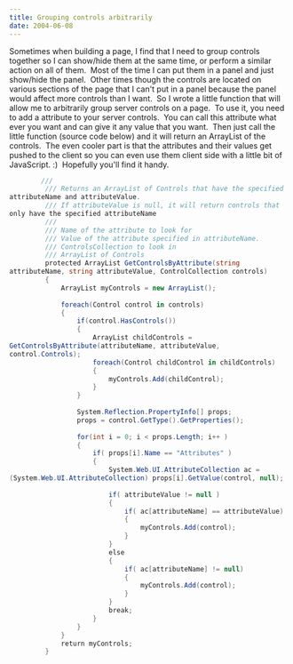 ```yaml
---
title: Grouping controls arbitrarily
date: 2004-06-08
---
```

Sometimes when building a page, I find that I need to group controls
together so I can show/hide them at the same time, or perform a similar
action on all of them.  Most of the time I can put them in a panel and
just show/hide the panel.  Other times though the controls are located
on various sections of the page that I can't put in a panel because the
panel would affect more controls than I want.  So I wrote a little
function that will allow me to arbitrarily group server controls on a
page.  To use it, you need to add a attribute to your server controls. 
You can call this attribute what ever you want and can give it any value
that you want.  Then just call the little function (source code below)
and it will return an ArrayList of the controls.  The even cooler part
is that the attributes and their values get pushed to the client so you
can even use them client side with a little bit of JavaScript. :) 
Hopefully you'll find it handy.

```csharp
        /// 
         /// Returns an ArrayList of Controls that have the specified
attributeName and attributeValue.
         /// If attributeValue is null, it will return controls that
only have the specified attributeName
         /// 
         /// Name of the attribute to look for
         /// Value of the attribute specified in attributeName.
         /// ControlsCollection to look in
         /// ArrayList of Controls
         protected ArrayList GetControlsByAttribute(string
attributeName, string attributeValue, ControlCollection controls)
         {
             ArrayList myControls = new ArrayList();
             
             foreach(Control control in controls)
             {
                 if(control.HasControls())
                 {
                     ArrayList childControls =
GetControlsByAttribute(attributeName, attributeValue,
control.Controls);
                     foreach(Control childControl in childControls)
                     {
                         myControls.Add(childControl);
                     }
                 }
 
                 System.Reflection.PropertyInfo[] props;
                 props = control.GetType().GetProperties();
 
                 for(int i = 0; i < props.Length; i++ )
                 {
                     if( props[i].Name == "Attributes" )
                     {
                         System.Web.UI.AttributeCollection ac =
(System.Web.UI.AttributeCollection) props[i].GetValue(control, null);
                         
                         if( attributeValue != null )
                         {
                             if( ac[attributeName] == attributeValue)
                             {
                                 myControls.Add(control);
                             }
                         }
                         else
                         {
                             if( ac[attributeName] != null)
                             {
                                 myControls.Add(control);
                             }
                         }
                         break;
                     }
                 }
             }
             return myControls;
         }
```
